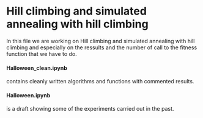 # Hill climbing and simulated annealing with hill climbing

In this file we are working on Hill climbing and simulated annealing with hill climbing and especially on the ressults and the number of call to the fitness function that we have to do.


#### Halloween_clean.ipynb
contains cleanly written algorithms and functions with commented results.

#### Halloween.ipynb
is a draft showing some of the experiments carried out in the past.